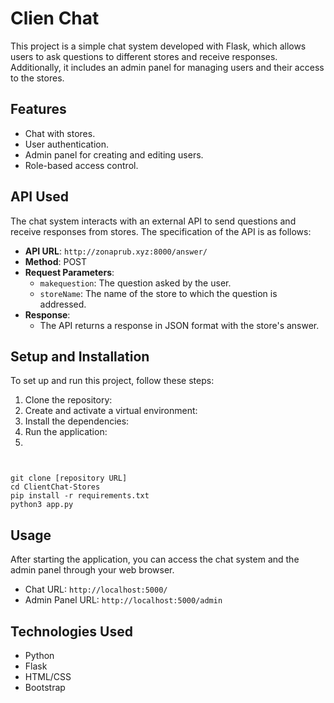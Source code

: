 # Clien Chat

This project is a simple chat system developed with Flask, which allows users to ask questions to different stores and receive responses. Additionally, it includes an admin panel for managing users and their access to the stores.

## Features

- Chat with stores.
- User authentication.
- Admin panel for creating and editing users.
- Role-based access control.

## API Used

The chat system interacts with an external API to send questions and receive responses from stores. The specification of the API is as follows:

- **API URL**: `http://zonaprub.xyz:8000/answer/`
- **Method**: POST
- **Request Parameters**:
    - `makequestion`: The question asked by the user.
    - `storeName`: The name of the store to which the question is addressed.
- **Response**:
    - The API returns a response in JSON format with the store's answer.


## Setup and Installation

To set up and run this project, follow these steps:

1. Clone the repository:
2. Create and activate a virtual environment:
3. Install the dependencies:
4. Run the application:
5.
<pre lang="no-highlight"><code>

git clone [repository URL]
cd ClientChat-Stores
pip install -r requirements.txt
python3 app.py
</code></pre>

## Usage

After starting the application, you can access the chat system and the admin panel through your web browser.

- Chat URL: `http://localhost:5000/`
- Admin Panel URL: `http://localhost:5000/admin`

## Technologies Used

- Python
- Flask
- HTML/CSS
- Bootstrap